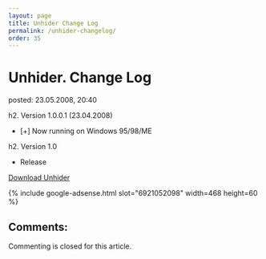 ```yaml
---
layout: page
title: Unhider Change Log
permalink: /unhider-changelog/
order: 35
---
```


<h1>Unhider. Change&#160;Log</h1>
<p class="postmetadata">posted: 23.05.2008, 20:40</p>

<p>h2. Version 1.0.0.1 (23.04.2008)</p>

<ul>
  <li>[+] Now running on Windows 95/98/ME</li>
</ul>

<p>h2. Version 1.0</p>

<ul>
  <li>Release</li>
</ul>

<p><a href="/unhider">Download Unhider</a></p>

{% include google-adsense.html slot="6921052098" width=468 height=60 %}

<div class="comments">
  <h2><a name="comment"></a>Comments:</h2>
</div>

<p>Commenting is closed for this article.</p>
